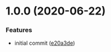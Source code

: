 # 1.0.0 (2020-06-22)


### Features

* initial commit ([e20a3de](https://github.com/dvhb/rjsf-ui/commit/e20a3de2dd8d934a98f0b1be861262d070ae533f))
